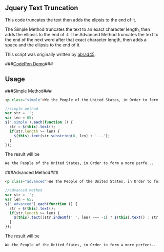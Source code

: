 ## Jquery Text Truncation ##
This code truncates the text then adds the elipsis to the end of it.

The Simple Method truncates the text to an exact character length, then adds the ellipsis to the end of it. The Advanced Method truncates the text to the end of the next word after that exact character length, then adds a space and the ellipsis to the end of it.

This script was originally written by <a href="https://github.com/abrad45/" target="blank">abrad45</a>.

###<a href="http://codepen.io/tschisler/full/qbMaeo" target="_blank">CodePen Demo</a>###

## Usage ##
###Simple Method###
```html
<p class="simple">We the People of the United States, in Order to form a more perfect Union, establish Justice, insure domestic Tranquility, provide for the common defense, promote the general Welfare, and secure the Blessings of Liberty to ourselves and our Posterity, do ordain and establish this Constitution for the United States of America.</p>
```

```js
//simple method
var str = '';
var len = 65;
$('.simple').each(function () {
  str = $(this).text();
  if(str.length >= len) {
    $(this).text(str.substring(0, len) + '...');
  }
});
```
The result will be
```html
We the People of the United States, in Order to form a more perfe...
```


###Advanced Method###
```html
<p class="advanced">We the People of the United States, in Order to form a more perfect Union, establish Justice, insure domestic Tranquility, provide for the common defense, promote the general Welfare, and secure the Blessings of Liberty to ourselves and our Posterity, do ordain and establish this Constitution for the United States of America.</p>
```

```js
//advanced method
var str = '';
var len = 65;
$('.advanced').each(function () {
  str = $(this).text();
  if(str.length >= len) {
    $(this).text((str.indexOf(' ', len) === -1) ? $(this).text() : str.substring(0, str.indexOf(' ', len)) + '...');
  }
});
```
The result will be
```html
We the People of the United States, in Order to form a more perfect...
```
